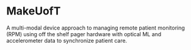 # MakeUofT
A multi-modal device approach to managing remote patient monitoring (RPM) using off the shelf pager hardware with optical ML and accelerometer data to synchronize patient care.

